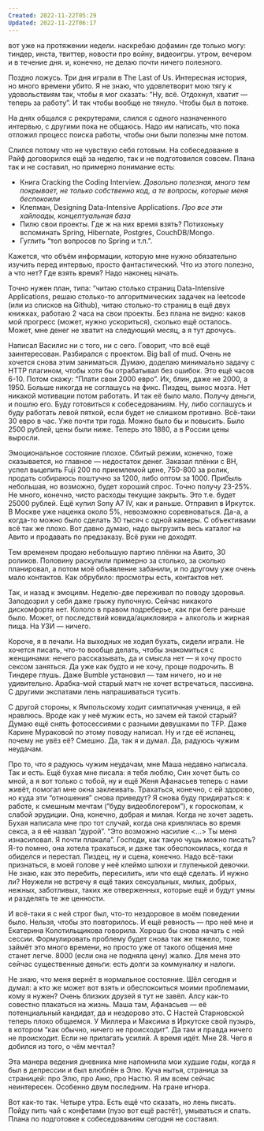 ```yaml
---
Created: 2022-11-22T05:29
Updated: 2022-11-22T06:17
---
```

вот уже на протяжении недели. наскребаю дофамин где только могу: тиндер, инста, твиттер, новости про войну, видеоигры. утром, вечером и в течение дня. и, конечно, не делаю почти ничего полезного.

Поздно ложусь. Три дня играли в The Last of Us. Интересная история, но много времени убито. Я не знаю, что удовлетворит мою тягу к удовольствиям так, чтобы я мог сказать: “Ну, всё. Отдохнул, хватит — теперь за работу”. И так чтобы вообще не тянуло. Чтобы был в потоке.

На днях общался с рекрутерами, слился с одного назначенного интервью, с другими пока не общаюсь. Надо им написать, что пока отложил процесс поиска работы, чтобы они были полезны мне потом.

Слился потому что не чувствую себя готовым. На собеседование в Райф договорился ещё за неделю, так и не подготовился совсем. Плана так и не составил, но примерно понимание есть:

- Книга Cracking the Coding Interview. _Довольно полезная, много тем покрывает, не только собственно код, а те вопросы, которые меня беспокоили_
- Клепман, Designing Data-Intensive Applications. _Про все эти хайлоады, концептуальная база_
- Пилю свои проекты. Где ж на них время взять? Потихоньку вспоминать Spring, Hibernate, Postgres, CouchDB/Mongo.
- Гуглить “топ вопросов по Spring и т.п.”.

Кажется, что объём информации, которую мне нужно обязательно изучить перед интервью, просто фантастический. Что из этого полезно, а что нет? Где взять время? Надо наконец начать.

Точно нужен план, типа: “читаю столько страниц Data-Intensive Applications, решаю столько-то алгоритмических задачек на leetcode (или из списков на Github), читаю столько-то страниц в ещё двух книжках, работаю 2 часа на свои проекты. Без плана не видно: каков мой прогресс (может, нужно ускориться), сколько ещё осталось. Может, мне денег не хватит на следующий месяц, а я тут дрочусь.

Написал Василис ни с того, ни с сего. Говорит, что всё ещё заинтересован. Разбирался с проектом. Big ball of mud. Очень не хочется снова этим заниматься. Думаю, доделаю минимально задачу с HTTP плагином, чтобы хотя бы отрабатывал без ошибок. Это ещё часов 6-10. Потом скажу: “Плати свои 2000 евро”. Их, блин, даже не 2000, а 1950. Больше никогда не соглашусь на фикс. Пиздец, вынос мозга. Нет никакой мотивации потом работать. И так её было мало. Получу деньги, и пошлю его. Буду готовиться к собеседованиям. Ну, либо соглашусь и буду работать левой пяткой, если будет не слишком противно. Всё-таки 30 евро в час. Уже почти три года. Можно было бы и повысить. Было 2500 рублей, цены были ниже. Теперь это 1880, а в России цены выросли.

Эмоциональное состояние плохое. Сбитый режим, конечно, тоже сказывается, но главное — недостаток денег. Заказал плёнки с BH, успел выцепить Fuji 200 по приемлемой цене, 750-800 за ролик, продать собираюсь поштучно за 1200, либо оптом за 1000. Прибыль небольшая, но возможно, будет хороший спрос. Точно получу 23-25%. Не много, конечно, чисто расходы текущие закрыть. Это т.е. будет 25000 рублей. Ещё купил Sony A7 IV, как и раньше. Отправил в Иркутск. В Москве уже наценка около 5%, невозможно соревноваться. Да-а, а когда-то можно было сделать 30 тысяч с одной камеры. С объективами всё так же плохо. Вот давно думаю, надо выгрузить весь каталог на Авито и продавать по предзаказу. Всё руки не доходят.

Тем временем продаю небольшую партию плёнки на Авито, 30 роликов. Половину раскупили примерно за столько, за сколько планировал, а потом моё объявление забанили, и по другому уже очень мало контактов. Как обрубило: просмотры есть, контактов нет.

Так, и назад к эмоциям. Неделю-две переживал по поводу здоровья. Заподозрил у себя даже грыжу пупочную. Сейчас никакого дискомфорта нет. Кололо в правом подреберье, как при беге раньше было. Может, от последствий ковида/ацикловира + алкоголь и жирная пища. На УЗИ — ничего.

Короче, я в печали. На выходных не ходил бухать, сидели играли. Не хочется писать, что-то вообще делать, чтобы знакомиться с женщинами: нечего рассказывать, да и смысла нет — я хочу просто сексом заняться. Да уже как будто и не хочу, проще подрочить. В Тиндере глушь. Даже Bumble установил — там ничего, но и не удивительно. Арабка-мой старый матч не хочет встречаться, пассивна. С другими экспатами лень напрашиваться тусить.

С другой стороны, к Ямпольскому ходит симпатичная ученица, я ей нравлюсь. Вроде как у неё мужик есть, но зачем ей такой старый? Думаю ещё снять фотосессиями с разными девушками по TFP. Даже Карине Мураковой по этому поводу написал. Ну и где её испанец, почему не увёз её? Смешно. Да, так я и думал. Да, радуюсь чужим неудачам.

Про то, что я радуюсь чужим неудачам, мне Маша недавно написала. Так и есть. Ещё бухая мне писала: я тебя люблю, Син хочет быть со мной, а я вот только с тобой, ну и ещё Женя Афанасьев теперь с нами живёт, помогал мне окна заклеивать. Трахаться, конечно, с ей здорово, но куда эти “отношения” снова приведут? Я снова буду придираться: к работе, к смешным мечтам (”буду видеоблогером”), к гороскопам, к слабой эрудиции. Она, конечно, добрая и милая. Когда не хочет задеть. Бухая написала мне про тот случай, когда она кривлялась во время секса, а я её назвал “дурой”. “Это возможно насилие <…> Ты меня изнасиловал. Я почти плакала”. Господи, как такую чушь можно писать? Я-то помню, она хотела трахаться, и даже так обеспокоилась, когда я обиделся и перестал. Пиздец, ну и сцена, конечно. Надо всё-таки признаться, в моей голове у неё клеймо шлюхи и глупенькой девочки. Не знаю, как это перебить, пересилить, или что ещё сделать. И нужно ли? Неужели не встречу я ещё таких сексуальных, милых, добрых, нежных, заботливых, таких же отверженных, которые ещё и будут умны и разделять те же ценности.

И всё-таки я с ней строг был, что-то нездоровое в моём поведении было. Нельзя, чтобы это повторилось. И ещё ревность — про неё мне и Екатерина Колотильщикова говорила. Хорошо бы снова начать с ней сессии. Формулировать проблему будет снова так же тяжело, тоже займёт это много времени, но просто уже от такого общения мне станет легче. 8000 (если она не подняла цену) жалко. Для меня это сейчас существенные деньги: есть долги за коммуналку и налоги.

Не знаю, что меня вернёт в нормальное состояние. Шёл сегодня и думал: а кто же может вот взять и обеспокоиться моими проблемами, кому я нужен? Очень близких друзей я тут не завёл. Алсу как-то совестно плакаться на жизнь. Маша там, Афанасьев — её потенциальный кандидат, да и нездорово это. С Настей Старновской теперь плохо общаемся. У Миллера и Максима в Иркутске свой пузырь, в котором “как обычно, ничего не происходит”. Да там и правда ничего не происходит. Если не прилагать усилий. А время идёт. Мне 28. Чего я добился из того, о чём мечтал?

Эта манера ведения дневника мне напомнила мои худшие годы, когда я был в депрессии и был влюблён в Элю. Куча нытья, страница за страницей: про Элю, про Аню, про Настю. Я им всем сейчас неинтересен. Особенно двум последним. На гране игнора.

Вот как-то так. Четыре утра. Есть ещё что сказать, но лень писать. Пойду пить чай с конфетами (пузо вот ещё растёт), умываться и спать. Плана по подготовке к собеседованиям сегодня не составил.